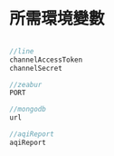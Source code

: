 # 所需環境變數

```javascript

//line
channelAccessToken
channelSecret

//zeabur
PORT

//mongodb
url

//aqiReport
aqiReport

```
